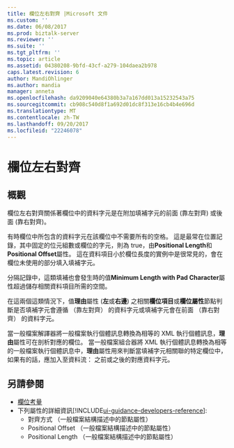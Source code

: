 ```yaml
---
title: 欄位左右對齊 |Microsoft 文件
ms.custom: ''
ms.date: 06/08/2017
ms.prod: biztalk-server
ms.reviewer: ''
ms.suite: ''
ms.tgt_pltfrm: ''
ms.topic: article
ms.assetid: 04380208-9bfd-43cf-a279-104daea2b978
caps.latest.revision: 6
author: MandiOhlinger
ms.author: mandia
manager: anneta
ms.openlocfilehash: da9209040e64380b3a7a167dd013a15232543a75
ms.sourcegitcommit: cb908c540d8f1a692d01dc8f313e16cb4b4e696d
ms.translationtype: MT
ms.contentlocale: zh-TW
ms.lasthandoff: 09/20/2017
ms.locfileid: "22246078"
---
```

# <a name="field-justification"></a>欄位左右對齊

## <a name="overview"></a>概觀
欄位左右對齊關係著欄位中的資料字元是在附加填補字元的前面 (靠左對齊) 或後面 (靠右對齊)。  
  
 有時欄位中所包含的資料字元在該欄位中不需要所有的空格。 這是最常在位置記錄，其中固定的位元組數或欄位的字元，則為 true，由**Positional Length**和**Positional Offset**屬性。 這在資料項目小於欄位長度的實例中是很常見的，會在欄位未使用的部分填入填補字元。  
  
 分隔記錄中，這類填補也會發生時的值**Minimum Length with Pad Character**屬性超過儲存相關資料項目所需的空間。  
  
 在這兩個這類情況下，值**理由**屬性 (**左**或**右邊**) 之相關**欄位項目**或**欄位屬性**節點判斷是否填補字元會遵循 （靠左對齊） 的資料字元或填補字元會在前面 （靠右對齊） 的資料字元。  
  
 當一般檔案解譯器將一般檔案執行個體訊息轉換為相等的 XML 執行個體訊息，**理由**屬性可在剖析對應的欄位。 當一般檔案組合器將 XML 執行個體訊息轉換為相等的一般檔案執行個體訊息中，**理由**屬性用來判斷當填補字元相關聯的特定欄位中，如果有的話，應加入至資料流： 之前或之後的對應資料字元。  
  
## <a name="see-also"></a>另請參閱  
- [欄位考量](../core/field-considerations.md)   
- 下列屬性的詳細資訊[!INCLUDE[ui-guidance-developers-reference](../includes/ui-guidance-developers-reference.md)]:  
    - 對齊方式 （一般檔案結構描述中的節點屬性）  
    - Positional Offset （一般檔案結構描述中的節點屬性）  
    - Positional Length （一般檔案結構描述中的節點屬性）
